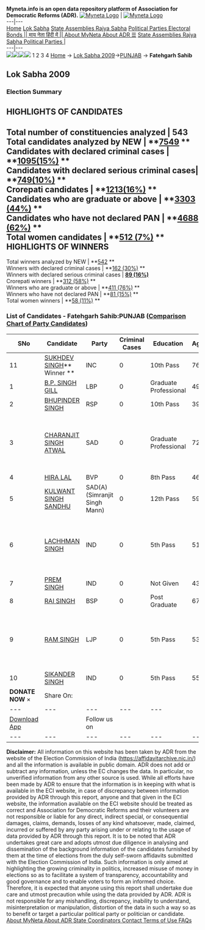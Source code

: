 **Myneta.info is an open data repository platform of Association for Democratic Reforms (ADR).**
[![Myneta Logo](https://www.myneta.info/lib/img/myneta-logo.png)](https://www.myneta.info/) | [![Myneta Logo](https://www.myneta.info/lib/img/adr-logo.png)](https://adrindia.org)  
---|---  
[Home](https://www.myneta.info/) [Lok Sabha](https://www.myneta.info/#ls "Lok Sabha") [ State Assemblies ](https://www.myneta.info/#sa "State Assemblies") [Rajya Sabha](https://www.myneta.info/#rs "Rajya Sabha") [Political Parties ](https://www.myneta.info/party "Political Parties") [ Electoral Bonds ](https://www.myneta.info/electoral_bonds "Electoral Bonds") [ || माय नेता हिंदी में || ](https://translate.google.co.in/translate?prev=hp&hl=en&js=y&u=www.myneta.info&sl=en&tl=hi&history_state0=) [ About MyNeta ](https://adrindia.org/content/about-myneta) [ About ADR ](https://adrindia.org/about-adr/who-we-are) [☰](javascript:void\(0\))
[ State Assemblies ](https://www.myneta.info/#sa "State Assemblies") [ Rajya Sabha ](https://www.myneta.info/#rs "Rajya Sabha") [ Political Parties ](https://www.myneta.info/party "Political Parties")
|   
---|---  
![](https://www.myneta.info/lib/img/banner/banner-1.png)![](https://www.myneta.info/lib/img/banner/banner-2.png)![](https://www.myneta.info/lib/img/banner/banner-3.png)![](https://www.myneta.info/lib/img/banner/banner-4.png)
1  2  3  4 
[Home](https://www.myneta.info/) → [Lok Sabha 2009](https://www.myneta.info/ls2009/)→[PUNJAB](https://www.myneta.info/ls2009/index.php?action=show_constituencies&state_id=19) → **Fatehgarh Sahib**
### 
## Lok Sabha 2009
###  Election Summary 
HIGHLIGHTS OF CANDIDATES  
---  
Total number of constituencies analyzed |  543   
Total candidates analyzed by NEW | **[7549](https://www.myneta.info/ls2009/index.php?action=summary&subAction=candidates_analyzed&sort=candidate#summary) **  
Candidates with declared criminal cases | **[1095(15%)](https://www.myneta.info/ls2009/index.php?action=summary&subAction=crime&sort=candidate#summary) **  
Candidates with declared serious criminal cases| **[749(10%)](https://www.myneta.info/ls2009/index.php?action=summary&subAction=serious_crime&sort=candidate#summary) **  
Crorepati candidates | **[1213(16%)](https://www.myneta.info/ls2009/index.php?action=summary&subAction=crorepati&sort=candidate#summary) **  
Candidates who are graduate or above | **[3303 (44%)](https://www.myneta.info/ls2009/index.php?action=summary&subAction=education&sort=candidate#summary) **  
Candidates who have not declared PAN | **[4688 (62%)](https://www.myneta.info/ls2009/index.php?action=summary&subAction=without_pan&sort=candidate#summary) **  
Total women candidates | **[512 (7%)](https://www.myneta.info/ls2009/index.php?action=summary&subAction=women_candidate&sort=candidate#summary) **  
HIGHLIGHTS OF WINNERS  
---  
Total winners analyzed by NEW | **[542](https://www.myneta.info/ls2009/index.php?action=summary&subAction=winner_analyzed&sort=candidate#summary) **  
Winners with declared criminal cases | **[162 (30%)](https://www.myneta.info/ls2009/index.php?action=summary&subAction=winner_crime&sort=candidate#summary) **  
Winners with declared serious criminal cases | **[89 (16%)](https://www.myneta.info/ls2009/index.php?action=summary&subAction=winner_serious_crime&sort=candidate#summary)**  
Crorepati winners | **[312 (58%)](https://www.myneta.info/ls2009/index.php?action=summary&subAction=winner_crorepati&sort=candidate#summary) **  
Winners who are graduate or above | **[411 (76%)](https://www.myneta.info/ls2009/index.php?action=summary&subAction=winner_education&sort=candidate#summary) **  
Winners who have not declared PAN | **[81 (15%)](https://www.myneta.info/ls2009/index.php?action=summary&subAction=winner_without_pan&sort=candidate#summary) **  
Total women winners | **[58 (11%)](https://www.myneta.info/ls2009/index.php?action=summary&subAction=winner_women&sort=candidate#summary) **  
### List of Candidates - Fatehgarh Sahib:PUNJAB ([Comparison Chart of Party Candidates](https://www.myneta.info/ls2009/comparisonchart.php?constituency_id=471))
SNo | Candidate| Party| Criminal Cases| Education| Age| Total Assets| Liabilities  
---|---|---|---|---|---|---|---  
11  | [SUKHDEV SINGH](https://www.myneta.info/ls2009/candidate.php?candidate_id=7974)** Winner ** | INC | 0 | 10th Pass| 76 | Rs 1,70,83,247 ~ 1 Crore+ | Rs 0 ~   
1  | [B.P. SINGH GILL](https://www.myneta.info/ls2009/candidate.php?candidate_id=7979) | LBP | 0 | Graduate Professional| 49 | Rs 17,50,000 ~ 17 Lacs+ | Rs 15,14,470 ~ 15 Lacs+  
2  | [BHUPINDER SINGH](https://www.myneta.info/ls2009/candidate.php?candidate_id=7980) | RSP | 0 | 10th Pass| 39 | Rs 4,99,500 ~ 4 Lacs+ | Rs 0 ~   
3  | [CHARANJIT SINGH ATWAL](https://www.myneta.info/ls2009/candidate.php?candidate_id=7975) | SAD | 0 | Graduate Professional| 72 | ![](https://myneta.info/image_v2.php?myneta_folder=ls2009&candidate_id=7975&col=ta) | ![](https://myneta.info/image_v2.php?myneta_folder=ls2009&candidate_id=7975&col=lia)  
4  | [HIRA LAL](https://www.myneta.info/ls2009/candidate.php?candidate_id=7977) | BVP | 0 | 8th Pass| 46 | Rs 2,85,000 ~ 2 Lacs+ | Rs 0 ~   
5  | [KULWANT SINGH SANDHU](https://www.myneta.info/ls2009/candidate.php?candidate_id=7978) | SAD(A)(Simranjit Singh Mann) | 0 | 12th Pass| 59 | Rs 71,30,000 ~ 71 Lacs+ | Rs 1,00,000 ~ 1 Lacs+  
6  | [LACHHMAN SINGH](https://www.myneta.info/ls2009/candidate.php?candidate_id=7984) | IND | 0 | 5th Pass| 51 | ![](https://myneta.info/image_v2.php?myneta_folder=ls2009&candidate_id=7984&col=ta) | ![](https://myneta.info/image_v2.php?myneta_folder=ls2009&candidate_id=7984&col=lia)  
7  | [PREM SINGH](https://www.myneta.info/ls2009/candidate.php?candidate_id=7983) | IND | 0 | Not Given| 43 | Rs 6,48,500 ~ 6 Lacs+ | Rs 0 ~   
8  | [RAI SINGH](https://www.myneta.info/ls2009/candidate.php?candidate_id=7976) | BSP | 0 | Post Graduate| 67 | Rs 4,91,88,960 ~ 4 Crore+ | Rs 12,00,000 ~ 12 Lacs+  
9  | [RAM SINGH](https://www.myneta.info/ls2009/candidate.php?candidate_id=7981) | LJP | 0 | 5th Pass| 53 | ![](https://myneta.info/image_v2.php?myneta_folder=ls2009&candidate_id=7981&col=ta) | ![](https://myneta.info/image_v2.php?myneta_folder=ls2009&candidate_id=7981&col=lia)  
10  | [SIKANDER SINGH](https://www.myneta.info/ls2009/candidate.php?candidate_id=7982) | IND | 0 | 5th Pass| 55 | Rs 10,000 ~ 10 Thou+ | Rs 0 ~   
|  **DONATE NOW** × |  Share On:  | [](https://api.whatsapp.com/send?text=https%3A%2F%2Fmyneta.info%2Fpunjab2022%2Findex.php%3Faction%3Dshow_constituencies%26state_id%3D19) | [](https://www.facebook.com/sharer/sharer.php?u=https%3A%2F%2Fmyneta.info%2Fpunjab2022%2Findex.php%3Faction%3Dshow_constituencies%26state_id%3D19) | [](https://twitter.com/share?url=https%3A%2F%2Fmyneta.info%2Fpunjab2022%2Findex.php%3Faction%3Dshow_constituencies%26state_id%3D19)  
---|---|---|---|---  
| [ Download App ](https://play.google.com/store/apps/details?id=com.webrosoft.myneta1&pcampaignid=pcampaignidMKT-Other-global-all-co-prtnr-py-PartBadge-Mar2515-1) | [](https://play.google.com/store/apps/details?id=com.webrosoft.myneta1&pcampaignid=pcampaignidMKT-Other-global-all-co-prtnr-py-PartBadge-Mar2515-1) |  Follow us on  | [](https://www.facebook.com/adrindia.org/) | [](https://twitter.com/adrspeaks) | [](https://groups.google.com/g/national-election-watch?hl=en&pli=1) | [](https://www.instagram.com/adrspeaks/) | [](https://www.youtube.com/user/adrspeaks) | [](https://sharechat.com/profile/adrspeaks)  
---|---|---|---|---|---|---|---|---  
**Disclaimer:** All information on this website has been taken by ADR from the website of the Election Commission of India (https://affidavitarchive.nic.in/) and all the information is available in public domain. ADR does not add or subtract any information, unless the EC changes the data. In particular, no unverified information from any other source is used. While all efforts have been made by ADR to ensure that the information is in keeping with what is available in the ECI website, in case of discrepancy between information provided by ADR through this report, anyone and that given in the ECI website, the information available on the ECI website should be treated as correct and Association for Democratic Reforms and their volunteers are not responsible or liable for any direct, indirect special, or consequential damages, claims, demands, losses of any kind whatsoever, made, claimed, incurred or suffered by any party arising under or relating to the usage of data provided by ADR through this report. It is to be noted that ADR undertakes great care and adopts utmost due diligence in analysing and dissemination of the background information of the candidates furnished by them at the time of elections from the duly self-sworn affidavits submitted with the Election Commission of India. Such information is only aimed at highlighting the growing criminality in politics, increased misuse of money in elections so as to facilitate a system of transparency, accountability and good governance and to enable voters to form an informed choice. Therefore, it is expected that anyone using this report shall undertake due care and utmost precaution while using the data provided by ADR. ADR is not responsible for any mishandling, discrepancy, inability to understand, misinterpretation or manipulation, distortion of the data in such a way so as to benefit or target a particular political party or politician or candidate. 
[ About MyNeta ](https://adrindia.org/content/about-myneta) [ About ADR ](https://adrindia.org/about-adr/who-we-are) [ State Coordinators ](https://adrindia.org/about-adr/state-coordinators) [ Contact ](https://adrindia.org/contact-us) [ Terms of Use ](https://adrindia.org/content/adr-terms-use) [ FAQs ](https://adrindia.org/content/faqs)
